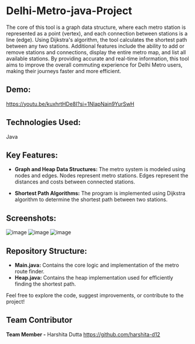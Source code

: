 # Delhi-Metro-java-Project


The core of this tool is a graph data structure, where each metro station is represented as a point (vertex), and each connection between stations is a line (edge). Using Dijkstra's algorithm, the tool calculates the shortest path between any two stations. Additional features include the ability to add or remove stations and connections, display the entire metro map, and list all available stations. By providing accurate and real-time information, this tool aims to improve the overall commuting experience for Delhi Metro users, making their journeys faster and more efficient.


## Demo:
https://youtu.be/kuxhrtHDe8I?si=1NIapNain9YurSwH

## Technologies Used:
Java

 ## Key Features:
 
- **Graph and Heap Data Structures:** The metro system is modeled using nodes and edges. Nodes represent metro stations. Edges represent the distances and costs between connected stations.

- **Shortest Path Algorithms:** The program is implemented using Dijkstra algorithm to determine the shortest path between two stations.

## Screenshots:

![image](https://github.com/user-attachments/assets/43fa54af-0a5a-4863-a19f-78eaea98c44b)
![image](https://github.com/user-attachments/assets/a8994bc0-5a70-490f-bcfa-7cbe74a428ae)
![image](https://github.com/user-attachments/assets/356d3c67-735b-4263-a553-b037ae979aef)

## Repository Structure:
 
- **Main.java:** Contains the core logic and implementation of the metro route finder.
- **Heap.java:** Contains the heap implementation used for efficiently finding the shortest path.


Feel free to explore the code, suggest improvements, or contribute to the project!


## Team Contributor
**Team Member -**   Harshita Dutta https://github.com/harshita-d12
